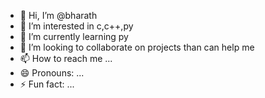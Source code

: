 - 👋 Hi, I’m @bharath 
- 👀 I’m interested in c,c++,py
- 🌱 I’m currently learning py
- 💞️ I’m looking to collaborate on projects than can help me
- 📫 How to reach me ...
- 😄 Pronouns: ...
- ⚡ Fun fact: ...

<!---
hiwfhwef/hiwfhwef is a ✨ special ✨ repository because its `README.md` (this file) appears on your GitHub profile.
You can click the Preview link to take a look at your changes.
--->

